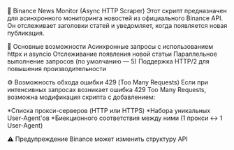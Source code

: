 📰 Binance News Monitor (Async HTTP Scraper)
Этот скрипт предназначен для асинхронного мониторинга новостей из официального Binance API. Он отслеживает заголовки статей и уведомляет, когда появляется новая публикация.

📌 Основные возможности
Асинхронные запросы с использованием httpx и asyncio
Отслеживание появления новой статьи
Параллельное выполнение запросов (по умолчанию — 5)
Поддержка HTTP/2 для повышения производительности


⚙️ Возможность обхода ошибки 429 (Too Many Requests)
Если при интенсивных запросах возникает ошибка 429 Too Many Requests, возможна модификация скрипта с добавлением:

*Списка прокси-серверов (HTTP или HTTPS)
*Набора уникальных User-Agent'ов
*Биекционного соответствия между ними (1 прокси ↔ 1 User-Agent)


⚠️ Предупреждение
Binance может изменить структуру API